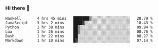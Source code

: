 ### Hi there 👋

<!--
**gustavkrist/gustavkrist** is a ✨ _special_ ✨ repository because its `README.md` (this file) appears on your GitHub profile.

Here are some ideas to get you started:

- 🔭 I’m currently working on ...
- 🌱 I’m currently learning ...
- 👯 I’m looking to collaborate on ...
- 🤔 I’m looking for help with ...
- 💬 Ask me about ...
- 📫 How to reach me: ...
- 😄 Pronouns: ...
- ⚡ Fun fact: ...
-->

<!--START_SECTION:waka-->

```text
Haskell       4 hrs 45 mins   ███████▒░░░░░░░░░░░░░░░░░   28.79 %
JavaScript    3 hrs 2 mins    ████▓░░░░░░░░░░░░░░░░░░░░   18.43 %
Python        1 hr 38 mins    ██▒░░░░░░░░░░░░░░░░░░░░░░   09.94 %
Lua           1 hr 26 mins    ██▒░░░░░░░░░░░░░░░░░░░░░░   08.76 %
Bash          1 hr 22 mins    ██░░░░░░░░░░░░░░░░░░░░░░░   08.27 %
Markdown      1 hr 10 mins    █▓░░░░░░░░░░░░░░░░░░░░░░░   07.14 %
```

<!--END_SECTION:waka-->
